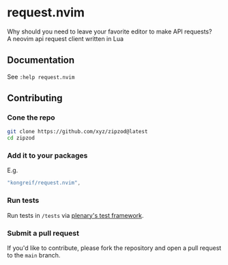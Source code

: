 # request.nvim
Why should you need to leave your favorite editor to make API requests?  
A neovim api request client written in Lua

## Documentation
See `:help request.nvim`

## Contributing
### Cone the repo
```bash
git clone https://github.com/xyz/zipzod@latest
cd zipzod
```
### Add it to your packages
E.g.
```lua
"kongreif/request.nvim",
```
###  Run tests
Run tests in `/tests` via [plenary's test framework](https://github.com/nvim-lua/plenary.nvim/blob/master/TESTS_README.md).
### Submit a pull request
If you'd like to contribute, please fork the repository and open a pull request to the `main` branch.

